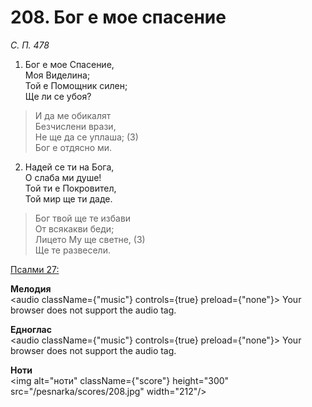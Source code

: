 # 208. Бог е мое спасение

_С. П. 478_

1. Бог е мое Спасение,  
Моя Виделина;  
Той е Помощник силен;  
Ще ли се убоя?  

> И да ме обикалят  
> Безчислени врази,  
> Не ще да се уплаша; (3)  
> Бог е отдясно ми.  

2. Надей се ти на Бога,  
О слаба ми душе!  
Той ти е Покровител,  
Той мир ще ти даде.  

> Бог твой ще те избави  
> От всякакви беди;  
> Лицето Му ще светне, (3)  
> Ще те развесели.

[Псалми 27:](http://biblia.bg/index.php?k=19&g=27&s=)

**Мелодия**  
<audio className={"music"} controls={true} preload={"none"}>
    <source src="/pesnarka/mp3/208.mp3" type="audio/mpeg"/>
    Your browser does not support the audio tag.
</audio>

**Едноглас**  
<audio className={"music"} controls={true} preload={"none"}>
    <source src="/pesnarka/transp/208.mp3" type="audio/mpeg"/>
    Your browser does not support the audio tag.
</audio>

**Ноти**  
<img alt="ноти" className={"score"} height="300" src="/pesnarka/scores/208.jpg" width="212"/>
